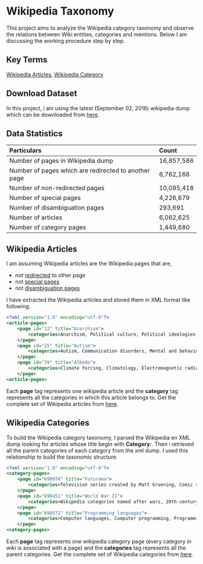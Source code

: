 # Wikipedia Taxonomy
This project aims to analyze the Wikipedia category taxonomy and observe the relations between Wiki entities, categories and mentions.
Below I am discussing the working procedure step by step.

## Key Terms
[Wikipedia Articles](https://en.wikipedia.org/wiki/Wikipedia:What_is_an_article%3F), [Wikipedia Category](https://en.wikipedia.org/wiki/Help:Category)

## Download Dataset
In this project, i am using the latest (September 02, 2016) wikipedia dump which can be downloaded from [here](https://dumps.wikimedia.org/enwiki/latest/enwiki-latest-pages-articles.xml.bz2).

## Data Statistics
| Particulars | Count |
| :--- | :--- |
| Number of pages in Wikipedia dump | 16,857,586 |
| Number of pages which are redirected to another page | 6,762,168 |
| Number of non-redirected pages | 10,095,418 |
| Number of special pages | 4,226,679 |
| Number of disambiguation pages | 293,691 |
| Number of articles | 6,062,625 |
| Number of category pages | 1,449,680 |

## Wikipedia Articles
I am assuming Wikipedia articles are the Wikipedia pages that are,
 - not [redirected](https://en.wikipedia.org/wiki/Wikipedia:Redirect) to other page
 - not [special pages](https://en.wikipedia.org/wiki/Help:Special_page)
 - not [disambiguation pages](https://en.wikipedia.org/wiki/Category:Disambiguation_pages)

I have extracted the Wikipedia articles and stored them in XML format like following.

```xml
<?xml version="1.0" encoding="utf-8"?>
<article-pages>
	<page id="12" title="Anarchism">
		<categories>Anarchism, Political culture, Political ideologies, Social theories, Anti-fascism, Anti-capitalism, Far-left politics</categories>
	</page>
	<page id="25" title="Autism">
		<categories>Autism, Communication disorders, Mental and behavioural disorders, Neurological disorders, Neurological disorders in children, Pervasive developmental disorders, Psychiatric diagnosis</categories>
	</page>
	<page id="39" title="Albedo">
		<categories>Climate forcing, Climatology, Electromagnetic radiation, Land surface effects on climate, Radiometry, Scattering, absorption and radiative transfer (optics), Radiation</categories>
	</page>
<article-pages>
```

Each **page** tag represents one wikipedia article and the **category** tag represents all the categories in which this article belongs to. Get the complete set of Wikipedia articles from [here](https://drive.google.com/file/d/0B8ZGlkqDw7hFc01GMmh3Wm9PQ2s/view?usp=sharing).

## Wikipedia Categories
To build the Wikipedia category taxonomy, I parsed the Wikipedia en XML dump looking for articles whose title begin with **Category:**. Then i retrieved all the parent categories of each category from the xml dump. I used this relationship to build the taxonomic structure.

```xml
<?xml version="1.0" encoding="utf-8"?>
<category-pages>
	<page id="690070" title="Futurama">
		<categories>Television series created by Matt Groening, Comic science fiction, Wikipedia categories named after American animated television series, 20th Century Fox franchises, Transhumanism in television series, Robots in television, Comedy by franchise, Science fiction by franchise, Fox animation, Fox network shows, Comedy Central shows</categories>
	</page>
	<page id="690451" title="World War II">
		<categories>Wikipedia categories named after wars, 20th-century conflicts, 1930s conflicts, 1940s conflicts, Conflicts in 1939, Conflicts in 1940, Conflicts in 1941, Conflicts in 1942, Conflicts in 1943, Conflicts in 1944, Conflicts in 1945, Global conflicts, Modern Europe, The World Wars</categories>
	</page>
	<page id="690571" title="Programming languages">
		<categories>Computer languages, Computer programming, Programming language topics, Programming language theory</categories>
	</page>
<category-pages>
```

Each **page** tag represents one wikipedia category page (every category in wiki is associated with a page) and the **categories** tag represents all the parent categories. Get the complete set of Wikipedia categories from [here](https://drive.google.com/file/d/0B8ZGlkqDw7hFVWRfSHlWdW9URjA/view?usp=sharing).


